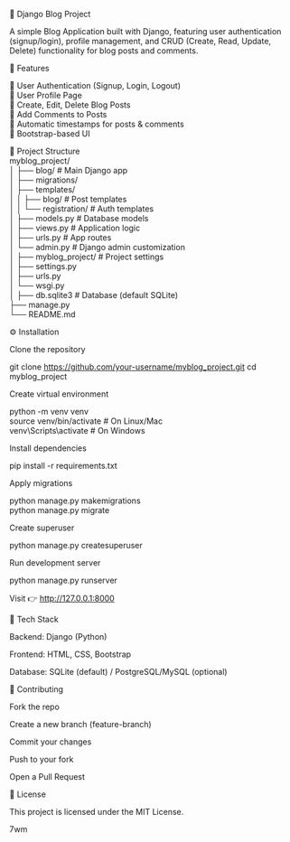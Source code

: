 📝 Django Blog Project

A simple Blog Application built with Django, featuring user authentication (signup/login), profile management, and CRUD (Create, Read, Update, Delete) functionality for blog posts and comments.</br>

🚀 Features</br>

🔐 User Authentication (Signup, Login, Logout)</br>
👤 User Profile Page</br>
📝 Create, Edit, Delete Blog Posts</br>
💬 Add Comments to Posts</br>
📅 Automatic timestamps for posts & comments</br>
🎨 Bootstrap-based UI</br>


📂 Project Structure</br>
myblog_project/</br>
│
├── blog/                      # Main Django app</br>
│   ├── migrations/</br>
│   ├── templates/</br>
│   │   ├── blog/            # Post templates</br>
│   │   └── registration/   # Auth templates</br>
│   ├── models.py              # Database models</br>
│   ├── views.py               # Application logic</br>
│   ├── urls.py                # App routes</br>
│   └── admin.py               # Django admin customization</br>
│
├── myblog_project/            # Project settings</br>
│   ├── settings.py</br>
│   ├── urls.py</br>
│   └── wsgi.py</br>
│
├── db.sqlite3                 # Database (default SQLite)</br>
├── manage.py</br>
└── README.md</br>

⚙️ Installation</br>

Clone the repository</br>

git clone https://github.com/your-username/myblog_project.git
cd myblog_project</br>


Create virtual environment</br>

python -m venv venv</br>
source venv/bin/activate      # On Linux/Mac</br>
venv\Scripts\activate         # On Windows</br>


Install dependencies</br>

pip install -r requirements.txt</br>


Apply migrations</br>

python manage.py makemigrations</br>
python manage.py migrate</br>


Create superuser</br>

python manage.py createsuperuser</br>


Run development server</br>

python manage.py runserver</br>


Visit 👉 http://127.0.0.1:8000</br>

📌 Tech Stack</br>

Backend: Django (Python)</br>

Frontend: HTML, CSS, Bootstrap</br>

Database: SQLite (default) / PostgreSQL/MySQL (optional)</br>

🤝 Contributing</br>

Fork the repo</br>

Create a new branch (feature-branch)</br>

Commit your changes</br>

Push to your fork</br>

Open a Pull Request</br>

📜 License</br>

This project is licensed under the MIT License.

7wm
